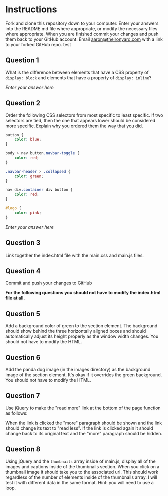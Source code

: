 # Instructions
Fork and clone this repository down to your computer. Enter your answers into the README.md file where appropriate, or modify the necessary files where appropriate. When you are finished commit your changes and push them back to your GitHub account. Email aaron@theironyard.com with a link to your forked GitHub repo.
test


## Question 1
What is the difference between elements that have a CSS property of `display: block` and elements that have a property of `display: inline`?

*Enter your answer here*


## Question 2
Order the following CSS selectors from most specific to least specific. If two selectors are tied, then the one that appears lower should be considered more specific. Explain why you ordered them the way that you did.

```css
button {
	color: blue;
}

body > nav button.navbar-toggle {
	color: red;
}

.navbar-header > .collapsed {
	color: green;
}

nav div.container div button {
	color: red;
}

#logo {
	color: pink;
}
```

*Enter your answer here*

## Question 3
Link together the index.html file with the main.css and main.js files.

## Question 4
Commit and push your changes to GitHub

**For the following questions you should not have to modify the index.html file at all.**

## Question 5
Add a background color of green to the section element. The background should show behind the three horizontally aligned boxes and should automatically adjust its height properly as the window width changes. You should not have to modify the HTML.

## Question 6
Add the panda dog image (in the images directory) as the background image of the section element. It's okay if it overrides the green background. You should not have to modify the HTML.

## Question 7
Use jQuery to make the "read more" link at the bottom of the page function as follows:

When the link is clicked the "more" paragraph should be shown and the link should change its text to "read less". If the link is clicked again it should change back to its original text and the "more" paragraph should be hidden.

## Question 8
Using jQuery and the `thumbnails` array inside of main.js, display all of the images and captions inside of the thumbnails section. When you click on a thumbnail image it should take you to the associated url. This should work regardless of the number of elements inside of the thumbnails array. I will test it with different data in the same format. Hint: you will need to use a loop.
